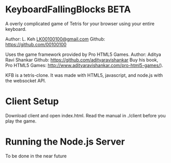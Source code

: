 # KeyboardFallingBlocks BETA
A overly complicated game of Tetris for your browser using your entire keyboard.

Author: L. Keh LK00100100@gmail.com
Github: https://github.com/00100100

Uses the game framework provided by Pro HTML5 Games.
Author: Aditya Ravi Shankar
Github: https://github.com/adityaravishankar
Buy his book, Pro HTML5 Games: http://www.adityaravishankar.com/pro-html5-games/).

KFB is a tetris-clone. It was made with HTML5, javascript, and node.js with the websocket API.

# Client Setup
Download client and open index.html.
Read the manual in ./client before you play the game.

# Running the Node.js Server
To be done in the near future
